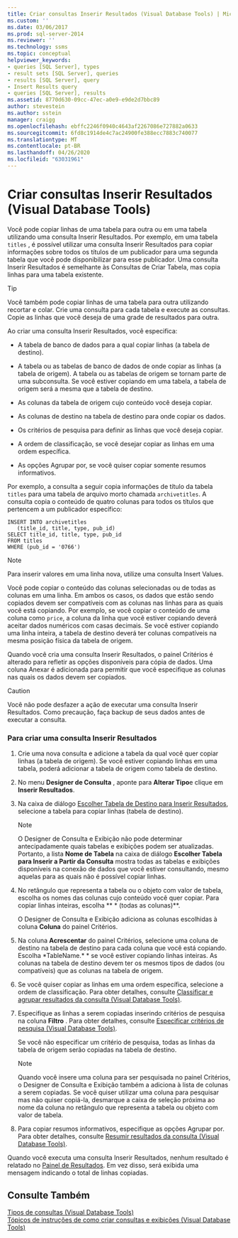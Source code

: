```yaml
---
title: Criar consultas Inserir Resultados (Visual Database Tools) | Microsoft Docs
ms.custom: ''
ms.date: 03/06/2017
ms.prod: sql-server-2014
ms.reviewer: ''
ms.technology: ssms
ms.topic: conceptual
helpviewer_keywords:
- queries [SQL Server], types
- result sets [SQL Server], queries
- results [SQL Server], query
- Insert Results query
- queries [SQL Server], results
ms.assetid: 8770d630-09cc-47ec-a0e9-e9de2d7bbc89
author: stevestein
ms.author: sstein
manager: craigg
ms.openlocfilehash: ebffc2246f0940c4643af2267086e727882a0633
ms.sourcegitcommit: 6fd8c1914de4c7ac24900fe388ecc7883c740077
ms.translationtype: MT
ms.contentlocale: pt-BR
ms.lasthandoff: 04/26/2020
ms.locfileid: "63031961"
---
```

# <a name="create-insert-results-queries-visual-database-tools"></a>Criar consultas Inserir Resultados (Visual Database Tools)
  Você pode copiar linhas de uma tabela para outra ou em uma tabela utilizando uma consulta Inserir Resultados. Por exemplo, em uma tabela `titles` , é possível utilizar uma consulta Inserir Resultados para copiar informações sobre todos os títulos de um publicador para uma segunda tabela que você pode disponibilizar para esse publicador. Uma consulta Inserir Resultados é semelhante às Consultas de Criar Tabela, mas copia linhas para uma tabela existente.  
  
> [!TIP]  
>  Você também pode copiar linhas de uma tabela para outra utilizando recortar e colar. Crie uma consulta para cada tabela e execute as consultas. Copie as linhas que você deseja de uma grade de resultados para outra.  
  
 Ao criar uma consulta Inserir Resultados, você especifica:  
  
-   A tabela de banco de dados para a qual copiar linhas (a tabela de destino).  
  
-   A tabela ou as tabelas de banco de dados de onde copiar as linhas (a tabela de origem). A tabela ou as tabelas de origem se tornam parte de uma subconsulta. Se você estiver copiando em uma tabela, a tabela de origem será a mesma que a tabela de destino.  
  
-   As colunas da tabela de origem cujo conteúdo você deseja copiar.  
  
-   As colunas de destino na tabela de destino para onde copiar os dados.  
  
-   Os critérios de pesquisa para definir as linhas que você deseja copiar.  
  
-   A ordem de classificação, se você desejar copiar as linhas em uma ordem específica.  
  
-   As opções Agrupar por, se você quiser copiar somente resumos informativos.  
  
 Por exemplo, a consulta a seguir copia informações de título da tabela `titles` para uma tabela de arquivo morto chamada `archivetitles`. A consulta copia o conteúdo de quatro colunas para todos os títulos que pertencem a um publicador específico:  
  
```  
INSERT INTO archivetitles   
   (title_id, title, type, pub_id)  
SELECT title_id, title, type, pub_id  
FROM titles  
WHERE (pub_id = '0766')  
```  
  
> [!NOTE]  
>  Para inserir valores em uma linha nova, utilize uma consulta Insert Values.  
  
 Você pode copiar o conteúdo das colunas selecionadas ou de todas as colunas em uma linha. Em ambos os casos, os dados que estão sendo copiados devem ser compatíveis com as colunas nas linhas para as quais você está copiando. Por exemplo, se você copiar o conteúdo de uma coluna como `price`, a coluna da linha que você estiver copiando deverá aceitar dados numéricos com casas decimais. Se você estiver copiando uma linha inteira, a tabela de destino deverá ter colunas compatíveis na mesma posição física da tabela de origem.  
  
 Quando você cria uma consulta Inserir Resultados, o painel Critérios é alterado para refletir as opções disponíveis para cópia de dados. Uma coluna Anexar é adicionada para permitir que você especifique as colunas nas quais os dados devem ser copiados.  
  
> [!CAUTION]  
>  Você não pode desfazer a ação de executar uma consulta Inserir Resultados. Como precaução, faça backup de seus dados antes de executar a consulta.  
  
### <a name="to-create-an-insert-results-query"></a>Para criar uma consulta Inserir Resultados  
  
1.  Crie uma nova consulta e adicione a tabela da qual você quer copiar linhas (a tabela de origem). Se você estiver copiando linhas em uma tabela, poderá adicionar a tabela de origem como tabela de destino.  
  
2.  No menu **Designer de Consulta** , aponte para **Alterar Tipo**e clique em **Inserir Resultados**.  
  
3.  Na caixa de diálogo [Escolher Tabela de Destino para Inserir Resultados](visual-database-tools.md), selecione a tabela para copiar linhas (tabela de destino).  
  
    > [!NOTE]  
    >  O Designer de Consulta e Exibição não pode determinar antecipadamente quais tabelas e exibições podem ser atualizadas. Portanto, a lista **Nome de Tabela** na caixa de diálogo **Escolher Tabela para Inserir a Partir da Consulta** mostra todas as tabelas e exibições disponíveis na conexão de dados que você estiver consultando, mesmo aquelas para as quais não é possível copiar linhas.  
  
4.  No retângulo que representa a tabela ou o objeto com valor de tabela, escolha os nomes das colunas cujo conteúdo você quer copiar. Para copiar linhas inteiras, escolha ** \* (todas as colunas)**.  
  
     O Designer de Consulta e Exibição adiciona as colunas escolhidas à coluna **Coluna** do painel Critérios.  
  
5.  Na coluna **Acrescentar** do painel Critérios, selecione uma coluna de destino na tabela de destino para cada coluna que você está copiando. Escolha *TableName.\* * se você estiver copiando linhas inteiras. As colunas na tabela de destino devem ter os mesmos tipos de dados (ou compatíveis) que as colunas na tabela de origem.  
  
6.  Se você quiser copiar as linhas em uma ordem específica, selecione a ordem de classificação. Para obter detalhes, consulte [Classificar e agrupar resultados da consulta &#40;Visual Database Tools&#41;](sort-and-group-query-results-visual-database-tools.md).  
  
7.  Especifique as linhas a serem copiadas inserindo critérios de pesquisa na coluna **Filtro** . Para obter detalhes, consulte [Especificar critérios de pesquisa &#40;Visual Database Tools&#41;](specify-search-criteria-visual-database-tools.md).  
  
     Se você não especificar um critério de pesquisa, todas as linhas da tabela de origem serão copiadas na tabela de destino.  
  
    > [!NOTE]  
    >  Quando você insere uma coluna para ser pesquisada no painel Critérios, o Designer de Consulta e Exibição também a adiciona à lista de colunas a serem copiadas. Se você quiser utilizar uma coluna para pesquisar mas não quiser copiá-la, desmarque a caixa de seleção próxima ao nome da coluna no retângulo que representa a tabela ou objeto com valor de tabela.  
  
8.  Para copiar resumos informativos, especifique as opções Agrupar por. Para obter detalhes, consulte [Resumir resultados da consulta &#40;Visual Database Tools&#41;](summarize-query-results-visual-database-tools.md).  
  
 Quando você executa uma consulta Inserir Resultados, nenhum resultado é relatado no [Painel de Resultados](results-pane-visual-database-tools.md). Em vez disso, será exibida uma mensagem indicando o total de linhas copiadas.  
  
## <a name="see-also"></a>Consulte Também  
 [Tipos de consultas &#40;Visual Database Tools&#41;](types-of-queries-visual-database-tools.md)   
 [Tópicos de instruções de como criar consultas e exibições &#40;Visual Database Tools&#41;](design-queries-and-views-how-to-topics-visual-database-tools.md)  
  
  
